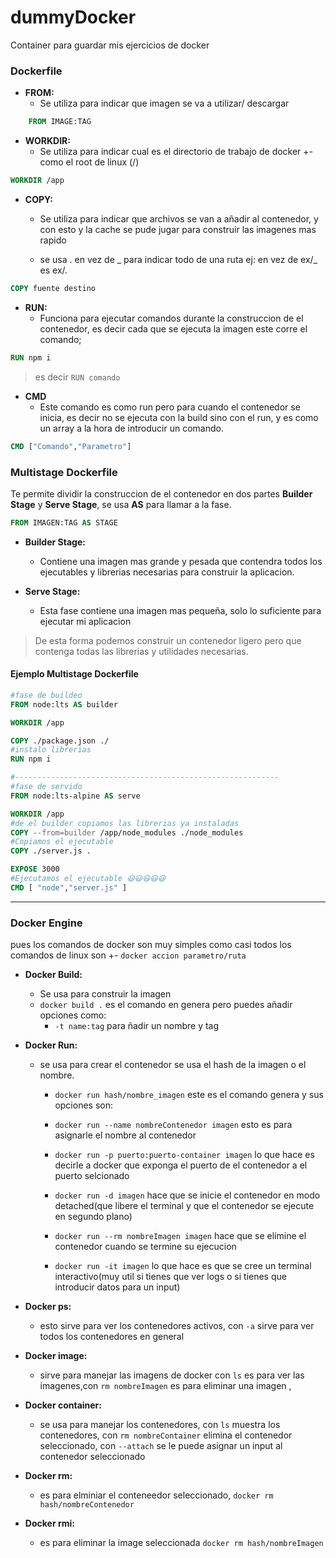 # dummyDocker

Container para guardar mis ejercicios de docker

### Dockerfile

- **FROM:**
  - Se utiliza para indicar que imagen se va a utilizar/ descargar

```Dockerfile
    FROM IMAGE:TAG
```

- **WORKDIR:**
  - Se utiliza para indicar cual es el directorio de trabajo de docker +- como el root de linux (/)

```Dockerfile
WORKDIR /app
```

- **COPY:**

  - Se utiliza para indicar que archivos se van a añadir al contenedor, y con esto y la cache se pude jugar para construir las imagenes mas rapido

  - se usa . en vez de _ para indicar todo de una ruta ej: en vez de ex/_ es ex/.

```Dockerfile
COPY fuente destino
```

- **RUN:**
  - Funciona para ejecutar comandos durante la construccion de el contenedor, es decir cada que se ejecuta la imagen este corre el comando;

```Dockerfile
RUN npm i
```

> es decir `RUN comando`

- **CMD**
  - Este comando es como run pero para cuando el contenedor se inicia, es decir no se ejecuta con la build sino con el run, y es como un array a la hora de introducir un comando.

```Dockerfile
CMD ["Comando","Parametro"]
```

### Multistage Dockerfile

Te permite dividir la construccion de el contenedor en dos partes **Builder Stage** y **Serve Stage**, se usa **AS** para llamar a la fase.

```Dockerfile
FROM IMAGEN:TAG AS STAGE
```

- **Builder Stage:**

  - Contiene una imagen mas grande y pesada que contendra todos los ejecutables y librerias necesarias para construir la aplicacion.

- **Serve Stage:**
  - Esta fase contiene una imagen mas pequeña, solo lo suficiente para ejecutar mi aplicacion

> De esta forma podemos construir un contenedor ligero pero que contenga todas las librerias y utilidades necesarias.

#### Ejemplo Multistage Dockerfile

```Dockerfile
#fase de buildeo
FROM node:lts AS builder

WORKDIR /app

COPY ./package.json ./
#instalo librerias
RUN npm i

#-----------------------------------------------------------
#fase de servido
FROM node:lts-alpine AS serve

WORKDIR /app
#de el builder copiamos las librerias ya instaladas
COPY --from=builder /app/node_modules ./node_modules
#Copiamos el ejecutable
COPY ./server.js .

EXPOSE 3000
#Ejecutamos el ejecutable 😃😃😃😃😃
CMD [ "node","server.js" ]
```

---

### Docker Engine

pues los comandos de docker son muy simples como casi todos los comandos de linux son +- `docker accion parametro/ruta`

- **Docker Build:**

  - Se usa para construir la imagen
  - `docker build .` es el comando en genera pero puedes añadir opciones como:
    - `-t name:tag` para ñadir un nombre y tag

- **Docker Run:**

  - se usa para crear el contenedor se usa el hash de la imagen o el nombre.

    - `docker run hash/nombre_imagen` este es el comando genera y sus opciones son:
    - `docker run --name nombreContenedor imagen` esto es para asignarle el nombre al contenedor
    - `docker run -p puerto:puerto-container imagen` lo que hace es decirle a docker que exponga el puerto de el contenedor a el puerto selcionado
    - `docker run -d imagen` hace que se inicie el contenedor en modo detached(que libere el terminal y que el contenedor se ejecute en segundo plano)

    - `docker run --rm nombreImagen imagen` hace que se elimine el contenedor cuando se termine su ejecucion
    - `docker run -it imagen` lo que hace es que se cree un terminal interactivo(muy util si tienes que ver logs o si tienes que introducir datos para un input)

- **Docker ps:**
  - esto sirve para ver los contenedores activos, con `-a` sirve para ver todos los contenedores en general
- **Docker image:**

  - sirve para manejar las imagens de docker con `ls` es para ver las imagenes,con `rm nombreImagen` es para eliminar una imagen ,

- **Docker container:**
  - se usa para manejar los contenedores, con `ls` muestra los contenedores, con `rm nombreContainer` elimina el contenedor seleccionado, con `--attach` se le puede asignar un input al contenedor seleccionado
- **Docker rm:**
  - es para elminiar el conteneedor seleccionado, `docker rm hash/nombreContenedor`
- **Docker rmi:**
  - es para eliminar la image seleccionada `docker rm hash/nombreImagen`
